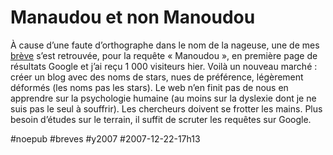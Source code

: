 # Manaudou et non Manoudou

À cause d’une faute d’orthographe dans le nom de la nageuse, une de mes [brève](laure-manoudou-nue.md) s’est retrouvée, pour la requête « Manoudou », en première page de résultats Google et j’ai reçu 1 000 visiteurs hier. Voilà un nouveau marché : créer un blog avec des noms de stars, nues de préférence, légèrement déformés (les noms pas les stars). Le web n’en finit pas de nous en apprendre sur la psychologie humaine (au moins sur la dyslexie dont je ne suis pas le seul à souffrir). Les chercheurs doivent se frotter les mains. Plus besoin d’études sur le terrain, il suffit de scruter les requêtes sur Google.

#noepub #breves #y2007 #2007-12-22-17h13
